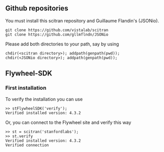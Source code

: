 ## Github repositories
You must install this scitran repository and Guillaume Flandin's (JSONio). 

    git clone https://github.com/vistalab/scitran
    git clone https://github.com/gllmflndn/JSONio
    
Please add both directories to your path, say by using

    chdir(<scitran directory>); addpath(genpath(pwd));
    chdir(<JSONio directory>); addpath(genpath(pwd));

## Flywheel-SDK

### First installation
To verify the installation you can use
```
>> stFlywheelSDK('verify');
Verified installed version: 4.3.2
```
Or, you can connect to the Flywheel site and verify this way
```
>> st = scitran('stanfordlabs');
>> st.verify
Verified installed version: 4.3.2
Verified connection
```


